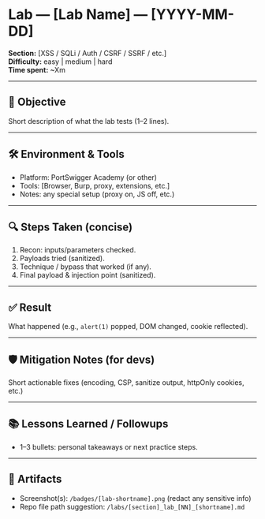 # Lab — [Lab Name] — [YYYY-MM-DD]
**Section:** [XSS / SQLi / Auth / CSRF / SSRF / etc.]  
**Difficulty:** easy | medium | hard  
**Time spent:** ~Xm

---

## 🎯 Objective
Short description of what the lab tests (1–2 lines).

---

## 🛠️ Environment & Tools
- Platform: PortSwigger Academy (or other)  
- Tools: [Browser, Burp, proxy, extensions, etc.]  
- Notes: any special setup (proxy on, JS off, etc.)

---

## 🔍 Steps Taken (concise)
1. Recon: inputs/parameters checked.  
2. Payloads tried (sanitized).  
3. Technique / bypass that worked (if any).  
4. Final payload & injection point (sanitized).

---

## ✅ Result
What happened (e.g., `alert(1)` popped, DOM changed, cookie reflected).

---

## 🛡️ Mitigation Notes (for devs)
Short actionable fixes (encoding, CSP, sanitize output, httpOnly cookies, etc.)

---

## 📚 Lessons Learned / Followups
- 1–3 bullets: personal takeaways or next practice steps.

---

## 📂 Artifacts
- Screenshot(s): `/badges/[lab-shortname].png` (redact any sensitive info)  
- Repo file path suggestion: `/labs/[section]_lab_[NN]_[shortname].md`
